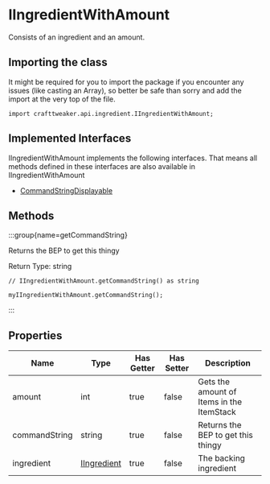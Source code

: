 # IIngredientWithAmount

Consists of an ingredient and an amount.

## Importing the class

It might be required for you to import the package if you encounter any issues (like casting an Array), so better be safe than sorry and add the import at the very top of the file.
```zenscript
import crafttweaker.api.ingredient.IIngredientWithAmount;
```


## Implemented Interfaces
IIngredientWithAmount implements the following interfaces. That means all methods defined in these interfaces are also available in IIngredientWithAmount

- [CommandStringDisplayable](/vanilla/api/bracket/CommandStringDisplayable)

## Methods

:::group{name=getCommandString}

Returns the BEP to get this thingy

Return Type: string

```zenscript
// IIngredientWithAmount.getCommandString() as string

myIIngredientWithAmount.getCommandString();
```

:::


## Properties

| Name | Type | Has Getter | Has Setter | Description |
|------|------|------------|------------|-------------|
| amount | int | true | false | Gets the amount of Items in the ItemStack |
| commandString | string | true | false | Returns the BEP to get this thingy |
| ingredient | [IIngredient](/vanilla/api/ingredient/IIngredient) | true | false | The backing ingredient |


